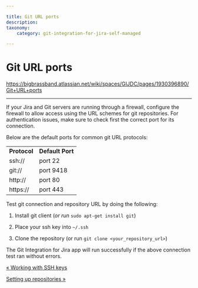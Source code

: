 ```yaml
---

title: Git URL ports
description:
taxonomy:
    category: git-integration-for-jira-self-managed

---
```


# Git URL ports

<https://bigbrassband.atlassian.net/wiki/spaces/GIJDC/pages/1930396890/Git+URL+ports>

* * *

If your Jira and Git servers are running through a firewall, configure the firewall to allow access using the URL schemes for git repositories. For authentication issues, make sure to check first the correct port for its connection.

Below are the default ports for common git URL protocols:

|     |     |
| --- | --- |
| **Protocol** | **Default Port** |
| ssh:// | port 22 |
| git:// | port 9418 |
| http:// | port 80 |
| https:// | port 443 |

Test git connection and repository URL by doing the following:

1.  Install git client (_or run_ `sudo apt-get install git`)
    
2.  Place your ssh key into `~/.ssh`
    
3.  Clone the repository (or run `git clone <your_repository_url>`)
    

The Git Integration for Jira app will run successfully if the above connection test ran without errors.

[« Working with SSH keys](/wiki/spaces/GIJDC/pages/1930396577/Working+with+SSH+keys)

[Setting up repositories »](/wiki/spaces/GIJDC/pages/1930396906/Setting+up+repositories)